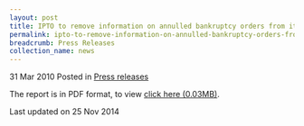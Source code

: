 ```yaml
---
layout: post
title: IPTO to remove information on annulled bankruptcy orders from its online information search service -- Press Release.
permalink: ipto-to-remove-information-on-annulled-bankruptcy-orders-from-its-online-information-search-service
breadcrumb: Press Releases
collection_name: news
---
```


31 Mar 2010 Posted in [Press releases](/news/press-releases)


The report is in PDF format, to view [click here (0.03MB)](/files/news/press-releases/2010/03/linkclicka3b6.pdf).

<p class="right-side-updated">Last updated on 25 Nov 2014</p>
